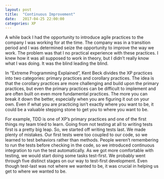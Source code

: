 ```yaml
---
layout: post
title:  "Continuous Improvement"
date:   2017-04-25 22:00:00
categories: XP
---
```


A while back I had the opportunity to introduce agile practices to the company I was working for at the time.  The company was in a transition period and I was determined seize the opportunity to improve the way we work.  The problem was that I no practical experience with these practices.  I knew how it was all supposed to work in theory, but I didn’t really know what I was doing.  It was the blind leading the blind.

In “Extreme Programming Explained”, Kent Beck divides the XP practices into two categories: primary practices and corollary practices.  The idea is that the corollary practices are more challenging and build upon the primary practices, but even the primary practices can be difficult to implement and are often built on even more fundamental practices.  The more you can break it down the better, especially when you are figuring it out on your own.  Even if what you are practicing isn’t exactly where you want to be, it could be a valuable stepping stone to get you to where you want to be.

For example, TDD is one of XP’s primary practices and one of the first things my team tried to learn.  Going from not testing at all to writing tests first is a pretty big leap.  So, we started off writing tests last.  We made plenty of mistakes.  Our first tests were too coupled to our code, so we learned to test behaviors rather than methods.  People weren’t remembering to run the tests before checking in the code, so we introduced continuous integration to run the test automatically.  As we got more comfortable with testing, we would start doing some tasks test-first.  We probably went through five distinct stages on our way to test-first development.  Even though test-last was not where we wanted to be, it was crucial in helping us get to where we wanted to be.


